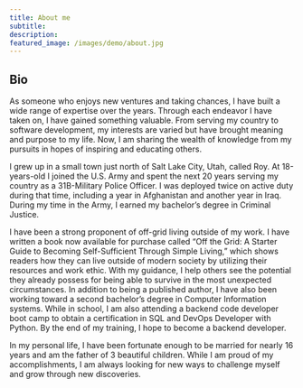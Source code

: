 ```yaml
---
title: About me
subtitle: 
description: 
featured_image: /images/demo/about.jpg
---
```


## Bio

As someone who enjoys new ventures and taking chances, I have built a wide range of expertise over the years. Through each endeavor I have taken on, I have gained something valuable. From serving my country to software development, my interests are varied but have brought meaning and purpose to my life. Now, I am sharing the wealth of knowledge from my pursuits in hopes of inspiring and educating others.

I grew up in a small town just north of Salt Lake City, Utah, called Roy. At 18-years-old I joined the U.S. Army and spent the next 20 years serving my country as a 31B-Military Police Officer. I was deployed twice on active duty during that time, including a year in Afghanistan and another year in Iraq. During my time in the Army, I earned my bachelor’s degree in Criminal Justice. 

I have been a strong proponent of off-grid living outside of my work. I have written a book now available for purchase called “Off the Grid: A Starter Guide to Becoming Self-Sufficient Through Simple Living,” which shows readers how they can live outside of modern society by utilizing their resources and work ethic. With my guidance, I help others see the potential they already possess for being able to survive in the most unexpected circumstances.
In addition to being a published author, I have also been working toward a second bachelor’s degree in Computer Information systems. While in school, I am also attending a backend code developer boot camp to obtain a certification in SQL and DevOps Developer with Python. By the end of my training, I hope to become a backend developer. 

In my personal life, I have been fortunate enough to be married for nearly 16 years and am the father of 3 beautiful children. While I am proud of my accomplishments, I am always looking for new ways to challenge myself and grow through new discoveries. 






